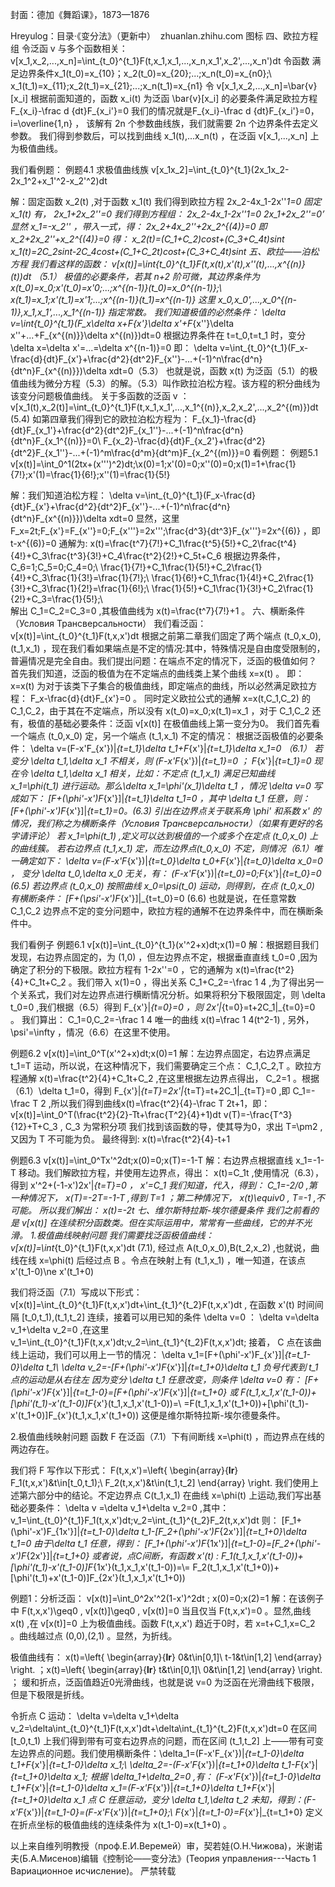 封面：德加《舞蹈课》，1873—1876


Hreyulog：目录·《变分法》（更新中）
​
zhuanlan.zhihu.com
图标
四、欧拉方程组
令泛函 v 与多个函数相关：
v[x_1,x_2,...,x_n]=\int_{t_0}^{t_1}F(t,x_1,x_1,...,x_n,x_1',x_2',...,x_n')dt 
令函数 满足边界条件x_1(t_0)=x_{10}；x_2(t_0)=x_{20};...;x_n(t_0)=x_{n0};\\ x_1(t_1)=x_{11};x_2(t_1)=x_{21};...;x_n(t_1)=x_{n1} 
令 v[x_1,x_2,...,x_n]=\bar{v}[x_i] 
根据前面知道的，函数 x_i(t) 为泛函 \bar{v}[x_i] 的必要条件满足欧拉方程 F_{x_i}-\frac d {dt}F_{x_i'}=0 
我们的情况就是F_{x_i}-\frac d {dt}F_{x_i'}=0，i=\overline{1,n} ，
该解有 2n 个参数曲线族，我们就需要 2n 个边界条件去定义参数。
我们得到参数后，可以找到曲线 x_1(t),...x_n(t) ，在泛函 v[x_1,...,x_n] 上为极值曲线。

我们看例题：
例题4.1  求极值曲线族
v[x_1x_2]=\int_{t_0}^{t_1}(2x_1x_2-2x_1^2+x_1'^2-x_2'^2)dt 

解：固定函数 x_2(t) ,对于函数 x_1(t) 我们得到欧拉方程
2x_2-4x_1-2x''_1=0 
固定 x_1(t) 有， 2x_1+2x_2''=0 
我们得到方程组：
2x_2-4x_1-2x''_1=0
2x_1+2x_2''=0’
显然 x_1=-x_2'' ，带入一式，得：
2x_2+4x_2''+2x_2^{(4)}=0 即 x_2+2x_2''+x_2^{(4)}=0 
得： x_2(t)=(C_1+C_2)cost+(C_3+C_4t)sint 
x_1(t)=2C_2sint-2C_4cost+(C_1+C_2t)cost+(C_3+C_4t)sint 
五、欧拉——泊松方程
我们看这样的函数：
v[x(t)]=\int_{t_0}^{t_1}F(t,x(t),x'(t),x''(t),...,x^{(n)}(t))dt （5.1）
极值的必要条件，若其 n+2 阶可微，其边界条件为 x(t_0)=x_0;x'(t_0)=x'_0;...;x^{(n-1)}(t_0)=x_0^{(n-1)};\\ x(t_1)=x_1;x'(t_1)=x'_1;...;x^{(n-1)}(t_1)=x^{(n-1)} 
这里 x_0,x_0',...,x_0^{(n-1)},x_1,x_1',...,x_1^{(n-1)} 指定常数。
我们知道极值的必然条件：
\delta v=\int_{t_0}^{t_1}(F_x\delta x+F_{x'}\delta x'+F_{x''}\delta x''+...+F_{x^{(n)}}\delta x^{(n)})dt=0 
根据边界条件在 t=t_0,t=t_1 时，变分 \delta x=\delta x'=...=\delta x^{(n-1)}=0 
即：
\delta v=\int_{t_0}^{t_1}(F_x-\frac{d}{dt}F_{x'}+\frac{d^2}{dt^2}F_{x''}-...+(-1)^n\frac{d^n}{dt^n}F_{x^{(n)}})\delta xdt=0（5.3）
也就是说，函数 x(t) 为泛函（5.1）的极值曲线为微分方程（5.3）的解。（5.3）叫作欧拉泊松方程。该方程的积分曲线为该变分问题极值曲线。
关于多函数的泛函 v ：
v[x_1(t),x_2(t)]=\int_{t_0}^{t_1}F(t,x_1,x_1',...,x_1^{(n)},x_2,x_2',...,x_2^{(m)})dt (5.4)
如第四章我们得到它的欧拉泊松方程为：
F_{x_1}-\frac{d}{dt}F_{x_1'}+\frac{d^2}{dt^2}F_{x_1''}-...+(-1)^n\frac{d^n}{dt^n}F_{x_1^{(n)}}=0\\ F_{x_2}-\frac{d}{dt}F_{x_2'}+\frac{d^2}{dt^2}F_{x_1''}-...+(-1)^m\frac{d^m}{dt^m}F_{x_2^{(m)}}=0 
看例题：
例题5.1
v[x(t)]=\int_0^1(2tx+(x''')^2)dt;\\x(0)=1;x'(0)=0;x''(0)=0;x(1)=1+\frac{1}{7!};x'(1)=\frac{1}{6!};x''(1)=\frac{1}{5!} 

解：我们知道泊松方程： \delta v=\int_{t_0}^{t_1}(F_x-\frac{d}{dt}F_{x'}+\frac{d^2}{dt^2}F_{x''}-...+(-1)^n\frac{d^n}{dt^n}F_{x^{(n)}})\delta xdt=0 
显然，这里 F_x=2t;F_{x'}=F_{x''}=0;F_{x'''}=2x''';\frac{d^3}{dt^3}F_{x'''}=2x^{(6)} ，即
t-x^{(6)}=0 
通解为: x(t)=\frac{t^7}{7!}+C_1\frac{t^5}{5!}+C_2\frac{t^4}{4!}+C_3\frac{t^3}{3!}+C_4\frac{t^2}{2!}+C_5t+C_6 
根据边界条件，
C_6=1;C_5=0;C_4=0;\\ \frac{1}{7!}+C_1\frac{1}{5!}+C_2\frac{1}{4!}+C_3\frac{1}{3!}=\frac{1}{7!};\\ \frac{1}{6!}+C_1\frac{1}{4!}+C_2\frac{1}{3!}+C_3\frac{1}{2!}=\frac{1}{6!};\\ \frac{1}{5!}+C_1\frac{1}{3!}+C_2\frac{1}{2!}+C_3=\frac{1}{5!};\\  
解出 C_1=C_2=C_3=0 ,其极值曲线为 x(t)=\frac{t^7}{7!}+1 。
六、横断条件（Условия Трансверсальности）
我们看泛函：
v[x(t)]=\int_{t_0}^{t_1}F(t,x,x')dt 
根据之前第二章我们固定了两个端点 (t_0,x_0),(t_1,x_1) ，现在我们看如果端点是不定的情况:其中，特殊情况是自由度受限制的，普遍情况是完全自由。我们提出问题：在端点不定的情况下，泛函的极值如何？
首先我们知道，泛函的极值为在不定端点的曲线类上某个曲线 x=x(t) 。
即： x=x(t) 为对于该类下子集合的极值曲线，即定端点的曲线，所以必然满足欧拉方程： F_x-\frac{d}{dt}F_{x'}=0 。
同时定义欧拉公式的通解 x=x(t,C_1,C_2) 的C_1,C_2，由于其在不定端点，所以没有 x(t_0)=x_0;x(t_1)=x_1 ，对于 C_1,C_2 还有，极值的基础必要条件：泛函 v[x(t)] 在极值曲线上第一变分为0。
我们首先看一个端点 (t_0,x_0) 定，另一个端点 (t_1,x_1) 不定的情况：
根据泛函极值的必要条件： 
\delta v=(F-x'F_{x'})|_{t=t_1}\delta t_1+F_{x'}|_{t=t_1}\delta x_1=0 （6.1）
若变分 \delta t_1,\delta x_1 不相关，则 (F-x'F_{x'})|_{t=t_1}=0 ； F_{x'}|_{t=t_1}=0 
现在令 \delta t_1,\delta x_1 相关，比如：不定点 (t_1,x_1) 满足已知曲线 x_1=\phi(t_1) 进行运动。那么\delta x_1=\phi'(x_1)\delta t_1 ，情况 \delta v=0 写成如下：
[F+(\phi'-x')F_{x'}]|_{t=t_1}\delta t_1=0 ，其中 \delta t_1 任意，则：
[F+(\phi'-x')F_{x'}]|_{t=t_1}=0。(6.3)
引出在边界点关于联系角 \phi' 和系数 x' 的情况，我们称之为横断条件（Условия Трансверсальности）（如果有更好的名字请评论）
若 x_1=\phi(t_1) ,定义可以达到极值的一个或多个在定点 (t_0,x_0) 上的曲线簇。
若右边界点 (t_1,x_1) 定，而左边界点(t_0,x_0) 不定，则情况（6.1）唯一确定如下：
\delta v=(F-x'F_{x'})|_{t=t_0}\delta t_0+F_{x'}|_{t=t_0}\delta x_0=0 ，
变分 \delta t_0,\delta x_0 无关，有：
(F-x'F_{x'})|_{t=t_0}=0;F_{x'}|_{t=t_0}=0 (6.5)
若边界点 (t_0,x_0) 按照曲线 x_0=\psi(t_0) 运动，则得到，在点 (t_0,x_0) 有横断条件：
[F+(\psi'-x')F_{x'}]|_{t=t_0}=0 (6.6)
也就是说，在任意常数 C_1,C_2 边界点不定的变分问题中，欧拉方程的通解不在边界条件中，而在横断条件中。

我们看例子
例题6.1
v[x(t)]=\int_{t_0}^{t_1}(x'^2+x)dt;x(1)=0 
解：根据题目我们发现，右边界点固定的，为 (1,0) ，但左边界点不定，根据垂直直线 t_0=0 ,因为确定了积分的下极限。欧拉方程有 1-2x''=0 ，它的通解为 x(t)=\frac{t^2}{4}+C_1t+C_2 。我们带入 x(1)=0 ，得出关系 C_1+C_2=-\frac 1 4 ,为了得出另一个关系式，我们对左边界点进行横断情况分析。如果将积分下极限固定，则 \delta t_0=0 ,我们根据（6.5）得到 F_{x'}|_{t=0}=0 ，则
2x'|_{t=0}=t+2C_1|_{t=0}=0 。
我们算出： C_1=0,C_2=-\frac 1 4 
唯一的曲线 x(t)=\frac 1 4(t^2-1) ,
另外， \psi'=\infty ，情况（6.6）在这里不使用。

例题6.2
v[x(t)]=\int_0^T(x'^2+x)dt;x(0)=1 
解：左边界点固定，右边界点满足 t_1=T 运动，所以说，在这种情况下，我们需要确定三个点： C_1,C_2,T 。欧拉方程通解 x(t)=\frac{t^2}{4}+C_1t+C_2 ,在这里根据左边界点得出， C_2=1 。根据（6.1）\delta t_1=0，得到 F_{x'}|_{t=T}=2x'|_{t=T}=t+2C_1|_{t=T}=0 ,即 C_1=-\frac T 2 ,所以我们得到曲线x(t)=\frac{t^2}{4}-\frac T 2t+1，即：
v[x(t)]=\int_0^T(\frac{t^2}{2}-Tt+\frac{T^2}{4}+1)dt
v(T)=-\frac{T^3}{12}+T+C_3           , C_3 为常积分项
我们找到该函数的导，使其导为0，求出 T=\pm2 ,又因为 T 不可能为负。
最终得到: x(t)=\frac{t^2}{4}-t+1 

例题6.3
v[x(t)]=\int_0^Tx'^2dt;x(0)=0;x(T)=-1-T
解：右边界点根据直线 x_1=-1-T 移动。我们解欧拉方程，并使用左边界点，得出： x(t)=C_1t ,使用情况（6.3），得到 x'^2+(-1-x')2x'|_{t=T}=0 ， x'=C_1 我们知道，代入，得到： C_1=-2/0 ,第一种情况下， x(T)=-2T=-1-T ,得到 T=1 ；第二种情况下， x(t)\equiv0 , T=-1 ,不可能。
所以我们解出： x(t)=-2t 
七、维尔斯特拉斯-埃尔德曼条件
我们之前看的是 v[x(t)] 在连续积分函数类。但在实际运用中，常常有一些曲线，它的并不光滑。
1.极值曲线映射问题  我们需要找泛函极值曲线：
v[x(t)]=\int_{t_0}^{t_1}F(t,x,x')dt                                            (7.1),
经过点 A(t_0,x_0),B(t_2,x_2) ,也就说，曲线在线 x=\phi(t) 后经过点 B 。令点在映射上有 (t_1,x_1) ，唯一知道，在该点 x'(t_1-0)\ne x'(t_1+0) 

我们将泛函（7.1）写成以下形式：
v[x(t)]=\int_{t_0}^{t_1}F(t,x,x')dt+\int_{t_1}^{t_2}F(t,x,x')dt ,
在函数 x'(t) 时间间隔 [t_0,t_1),(t_1,t_2] 连续，接着可以用已知的条件 \delta v=0 ：
\delta v=\delta v_1+\delta v_2=0 ,在这里 v_1=\int_{t_0}^{t_1}F(t,x,x')dt;v_2=\int_{t_1}^{t_2}F(t,x,x')dt; 
接着， C 点在该曲线上运动，我们可以用上一节的情况：
\delta v_1=[F+(\phi'-x')F_{x'}]|_{t=t_1-0}\delta t_1\\ \delta v_2=-[F+(\phi'-x')F_{x'}]|_{t=t_1+0}\delta t_1 负号代表到 t_1 点的运动是从右往左
因为变分 \delta t_1 任意改变，则条件 \delta v=0 有：
[F+(\phi'-x')F_{x'}]|_{t=t_1-0}=[F+(\phi'-x')F_{x'}]|_{t=t_1+0} 
或 F(t_1,x_1,x'(t_1-0))+[\phi'(t_1)-x'(t_1-0)]F_{x'}(t_1,x_1,x'(t_1-0))=\\ =F(t_1,x_1,x'(t_1+0))+[\phi'(t_1)-x'(t_1+0)]F_{x'}(t_1,x_1,x'(t_1+0)) 
这便是维尔斯特拉斯-埃尔德曼条件。

2.极值曲线映射问题 
函数 F 在泛函（7.1）下有间断线 x=\phi(t) ，而边界点在线的两边存在。

我们将 F 写作以下形式：
F(t,x,x')=\left\{                \begin{array}{**lr**}  F_1(t,x,x')&t\in[t_0,t_1);\\  F_2(t,x,x')&t\in(t_1,t_2]             \end{array}   \right. 
我们使用上述第六部分中的结论。不定边界点 C(t_1,x_1) 在曲线 x=\phi(t) 上运动,我们写出基础必要条件：
\delta v =\delta v_1+\delta v_2=0 ,其中： v_1=\int_{t_0}^{t_1}F_1(t,x,x')dt;v_2=\int_{t_1}^{t_2}F_2(t,x,x')dt 
则：
[F_1+(\phi'-x')F_{1x'}]|_{t=t_1-0}\delta t_1-[F_2+(\phi'-x')F_{2x'}]|_{t=t_1+0}\delta t_1=0 
由于\delta t_1 任意，得到：
[F_1+(\phi'-x')F_{1x'}]|_{t=t_1-0}=[F_2+(\phi'-x')F_{2x'}]|_{t=t_1+0} 
或者说，点C间断，有函数 x'(t) :
F_1(t_1,x_1,x'(t_1-0))+[\phi'(t_1)-x'(t_1-0)]F_{1x'}(t_1,x_1,x'(t_1-0))=\\= F_2(t_1,x_1,x'(t_1+0))+[\phi'(t_1)+x'(t_1-0)]F_{2x'}(t_1,x_1,x'(t_1+0)) 

例题1：分析泛函：
v[x(t)]=\int_0^2x'^2(1-x')^2dt ;        x(0)=0;x(2)=1 
解：在该例子中 F(t,x,x')\geq0 , v[x(t)]\geq0 ,
v[x(t)]=0 当且仅当 F(t,x,x')=0 。显然,曲线 x(t) ,在 v[x(t)]=0 上为极值曲线。函数 F(t,x,x') 趋近于0时，若 x=t+C_1,x=C_2 。曲线越过点 (0,0),(2,1) 。显然，为折线。

极值曲线有：
x(t)=\left\{                \begin{array}{**lr**}  0&t\in[0,1]\\ t-1&t\in[1,2]           \end{array}   \right. ；x(t)=\left\{                \begin{array}{**lr**}  t&t\in[0,1]\\ 0&t\in[1,2]           \end{array}   \right. ；
缓和折点，泛函值趋近0光滑曲线，也就是说 v=0 为泛函在光滑曲线下极限，但是下极限是折线。

令折点 C 运动：
\delta v=\delta v_1+\delta v_2=\delta\int_{t_0}^{t_1}F(t,x,x')dt+\delta\int_{t_1}^{t_2}F(t,x,x')dt=0 
在区间 [t_0,t_1) 上我们得到带有可变右边界点的问题，而在区间 (t_1,t_2] 上——带有可变左边界点的问题。我们使用横断条件：\delta_1=(F-x'F_{x'})|_{t=t_1-0}\delta t_1+F_{x'}|_{t=t_1-0}\delta x_1;\\ \delta_2=-(F-x'F_{x'})|_{t=t_1+0}\delta t_1-F_{x'}|_{t=t_1+0}\delta x_1; 
根据 \delta_1+\delta_2=0 ,有：
(F-x'F_{x'})|_{t=t_1-0}\delta t_1+F_{x'}|_{t=t_1-0}\delta x_1=(F-x'F_{x'})|_{t=t_1+0}\delta t_1+F_{x'}|_{t=t_1+0}\delta x_1 
点 C 任意运动，变分 \delta t_1,\delta t_2 未知，得到：(F-x'F_{x'})|_{t=t_1-0}=(F-x'F_{x'})|_{t=t_1+0};\\ F_{x'}|_{t=t_1-0}=F_{x'}|_{t=t_1+0} 
定义在折点坐标的极值曲线的连续条件为
x(t_1-0)=x(t_1+0) 。

以上来自维列明教授（проф.Е.И.Веремей）审，契若娃(О.Н.Чижова)，米谢诺夫(Б.А.Мисенов)编辑《控制论——变分法》(Теория управления---Часть 1 Вариационное исчисление)。
严禁转载
